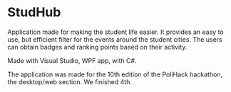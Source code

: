 # StudHub

Application made for making the student life easier. It provides an easy to use, but efficient filter for the events around the student cities. The users can obtain badges and ranking points based on their activity. 

Made with Visual Studio, WPF app, with C#.

The application was made for the 10th edition of the PoliHack hackathon, the desktop/web section. We finished 4th.
